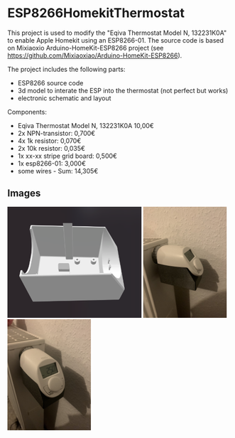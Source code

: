 # ESP8266HomekitThermostat

This project is used to modify the "Eqiva Thermostat Model N, 132231K0A" to enable Apple Homekit using an ESP8266-01.
The source code is based on Mixiaoxio Arduino-HomeKit-ESP8266 project (see https://github.com/Mixiaoxiao/Arduino-HomeKit-ESP8266).

The project includes the following parts:
  - ESP8266 source code
  - 3d model to interate the ESP into the thermostat (not perfect but works)
  - electronic schematic and layout
  
Components:
  - Eqiva Thermostat Model N, 132231K0A   10,00€
  - 2x NPN-transistor:                    0,700€
  - 4x 1k resistor:                       0,070€
  - 2x 10k resistor:                      0,035€
  - 1x xx-xx stripe grid board:           0,500€
  - 1x esp8266-01:                        3,000€
  - some wires                            -
  Sum:                                    14,305€
  
## Images
<img src="https://github.com/TobiasNiggemeyer/ESP8266HomekitThermostat/blob/main/electronicHousing/electronicHousing.png" height="250">
<img src="https://github.com/TobiasNiggemeyer/ESP8266HomekitThermostat/blob/main/electronicHousing/mountedThermostat_0.jpg" height="250">
<img src="https://github.com/TobiasNiggemeyer/ESP8266HomekitThermostat/blob/main/electronicHousing/mountedThermostat_1.jpg" height="250">
